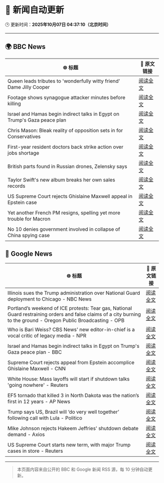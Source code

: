 # 🧠 新闻自动更新

🕒 更新时间：**2025年10月07日 04:37:10（北京时间）**

---

## 🌍 BBC News

| 🌐 标题 | 🔗 原文链接 |
|--------|-------------|
| Queen leads tributes to 'wonderfully witty friend' Dame Jilly Cooper | [阅读全文](https://www.bbc.com/news/articles/cr5q0dr47mlo?at_medium=RSS&at_campaign=rss) |
| Footage shows synagogue attacker minutes before killing | [阅读全文](https://www.bbc.com/news/articles/c62ne93n090o?at_medium=RSS&at_campaign=rss) |
| Israel and Hamas begin indirect talks in Egypt on Trump's Gaza peace plan | [阅读全文](https://www.bbc.com/news/articles/c708l7vgwywo?at_medium=RSS&at_campaign=rss) |
| Chris Mason: Bleak reality of opposition sets in for Conservatives | [阅读全文](https://www.bbc.com/news/articles/c62ne9yz37go?at_medium=RSS&at_campaign=rss) |
| First-year resident doctors back strike action over jobs shortage | [阅读全文](https://www.bbc.com/news/articles/cly147075p2o?at_medium=RSS&at_campaign=rss) |
| British parts found in Russian drones, Zelensky says | [阅读全文](https://www.bbc.com/news/articles/cg5e9zlpz6eo?at_medium=RSS&at_campaign=rss) |
| Taylor Swift's new album breaks her own sales records | [阅读全文](https://www.bbc.com/news/articles/ckg28el7r4po?at_medium=RSS&at_campaign=rss) |
| US Supreme Court rejects Ghislaine Maxwell appeal in Epstein case | [阅读全文](https://www.bbc.com/news/articles/cn83e6q7lq4o?at_medium=RSS&at_campaign=rss) |
| Yet another French PM resigns, spelling yet more trouble for Macron | [阅读全文](https://www.bbc.com/news/articles/c749k11vnzgo?at_medium=RSS&at_campaign=rss) |
| No 10 denies government involved in collapse of China spying case | [阅读全文](https://www.bbc.com/news/articles/cyv6zegez29o?at_medium=RSS&at_campaign=rss) |

## 📰 Google News

| 🌐 标题 | 🔗 原文链接 |
|--------|-------------|
| Illinois sues the Trump administration over National Guard deployment to Chicago - NBC News | [阅读全文](https://news.google.com/rss/articles/CBMizgFBVV95cUxNaHVoNEhzQWFMNzE2NVBEOFZOTF9DWjRsSVlzdXQ2Q2lIWHJYQWcyRzVVbjkzWUN2ZW51aGFKZ183M3ZYLXBBcWJTbVJDWGFhQXB2TUQtSUUwS2MybkNmWFZlNlhFVUF4cEdPU0ZPOUFhY0dSQWpIVlNxZjZLcS1OR0xyMlgtbnRwTjlic0IySENRYVQxeFhLYXVjY1dJVkZNMkNEbHV0WksyeVkzWVRGTWJfbGwyZkJEOWR6TFhBaEtYVEhmMnVTdFdSOXpyQdIBVkFVX3lxTE1iY2Z3dG5xcmJWS3pfcG5oQkl2OVJpQzFTNURnSGw0UDZ6OTg3LWI2azI0VzBkZk10cWNzMURXaUdRMUsxMk1GRWVYMTF2V19zZ3ZNMjln?oc=5) |
| Portland’s weekend of ICE protests: Tear gas, National Guard restraining orders and false claims of a city burning to the ground - Oregon Public Broadcasting - OPB | [阅读全文](https://news.google.com/rss/articles/CBMisgFBVV95cUxOY1F1X3FRTzlpc0hnNWUydkRfemlZeWtDS19hTTlQdjBFcW1FZllqTUhKTHFJWUY5Z00tUndvVUZncndpajc4RDhzNU5kN3dJYUFHR1VmV3preE91U25VYnRNNjN3NmJtd1ZsYWFpSjdqVXZHX1Y0ZkNIQzZ5NFdhdTh4N0xreU5GdjFXRjNqSWFYaXowVHRiRS0zbHhmZFR5WVRfMTluc1Y3T1RkbHRDczR3?oc=5) |
| Who is Bari Weiss? CBS News' new editor-in-chief is a vocal critic of legacy media - NPR | [阅读全文](https://news.google.com/rss/articles/CBMigAFBVV95cUxQNGJXUkhOTFpua09QTHdDN0Q4NTdnTU9HVTFLbFZPak95WFoyYlhUTklhLThCWG81dlZCYlVYbE5tU1VBWEprcTV0ZmhLT1R5c3JCSEJLdWRqLWl5QzlpUjN5OVFOMlozSThEdkNlLTlQcTNPc3V6TmRPSkxkOTZBdg?oc=5) |
| Israel and Hamas begin indirect talks in Egypt on Trump's Gaza peace plan - BBC | [阅读全文](https://news.google.com/rss/articles/CBMiWkFVX3lxTE9nSmJzZW1wS3ljTHc3RHpKUWJaR1FZcWs0cExicmRxZVFqTXkzbEtiMGJpeTdiamJiQnJsVlZXdnBaZGRSR29ac3ZTazhEWk1HZWZtZ0k0Y1d2UdIBX0FVX3lxTE1pdloyaDlHX2o2RmswMWR4UlpoVi03N05MbG5IbnQwWXhrVS1ueEFFYXZCTUNtc2c5Q05GRFJFTXNuYmdLY3Rsb1dvVi1EUXZCNk5aX09BbXVQZE1qTWV3?oc=5) |
| Supreme Court rejects appeal from Epstein accomplice Ghislaine Maxwell - CNN | [阅读全文](https://news.google.com/rss/articles/CBMijwFBVV95cUxOdVk4dHRyWUFGNTdUdGRrNzlXX25WUnY5SmpscVhQMXJxVFB4TzNnck1BNTNVYnlvSklBdVNPREhYRUc5am91bzBKSHExSVFkcGg4V1RZWFJkNFh1NUVLVV85SEg4ZV9tNWlGUjNwaGpReG45N1dBN3Q2MWdjVnJFeGJ2NFo1T0NXVmY2VU1ZTQ?oc=5) |
| White House: Mass layoffs will start if shutdown talks 'going nowhere' - Reuters | [阅读全文](https://news.google.com/rss/articles/CBMiwAFBVV95cUxOdVdrTlJRT0ZjVk42NEtlTWdVSmk0WV9JMnFKbVBEMTdvRkV0bnE3SHhNZUtOb1Z5Tl9qcFFzOUpVVUFKQk0wMEhMUDRhM2I2U0owaXBWMVdYNTBobFkySWloT2o2akc4dnNoWk1BZmJ1QlFuNENMamd2MW5CM3lfaDhWbndfRGJwenZjZnFSZGJqdG9XeVNOamdIMXk5UUxvMV80VEg1QWZERHNtYkZQcl9hRjZhdFZzdW9UWHRxdDY?oc=5) |
| EF5 tornado that killed 3 in North Dakota was the nation’s first in 12 years - AP News | [阅读全文](https://news.google.com/rss/articles/CBMingFBVV95cUxQdFpqWFNKU0VaRzhZZTVlLXYtaXR6V0ZSRzJtdEdibEtTbXM2Vk93TEdNM044ek81YWdKcGJoTTR2TnNDMkdicU11VFBkRGJxR0Nmc1Y4UmNaZURvWkN0SGdqOUNSNUZPNElEX1NKUUtBbk5MVVMzTlhveHpVdVlVQVdGVnh0dktVd3A3RldXN2VKV3VlVDl2S3otQW5Tdw?oc=5) |
| Trump says US, Brazil will ‘do very well together’ following call with Lula - Politico | [阅读全文](https://news.google.com/rss/articles/CBMiekFVX3lxTE9SS2ZJaUtKZXUwVk1VWjlVYTNpOFZ4ZFhQM1VOY1MyQ1ZLMlVlNGMtZHR2S3F4MjhobUtMZkZrZlZ0ZmlmNGtjM0YtMDBqdzFFdGtoV0Y3WGdnazBHSDNRYjI3UUstMElCNHNIaDZRM29XOC1uZ281aVB3?oc=5) |
| Mike Johnson rejects Hakeem Jeffries' shutdown debate demand - Axios | [阅读全文](https://news.google.com/rss/articles/CBMigwFBVV95cUxQRnJWUnpvTWc1QVdCdlRkZFR3NENOVEwtZS1TMDhyU21wSzNaUXhUSWF0V0NJUFNxeGpINkVVS3lpLVlHSkl3enhtY1JlUE9VTzZZUmo1aC1XU2JyTnMzMTE5amtWbUFkMkNiUjlSYTV4dm1kRUNSNDQ3STZWZWRNZ1Q4Zw?oc=5) |
| US Supreme Court starts new term, with major Trump cases in store - Reuters | [阅读全文](https://news.google.com/rss/articles/CBMiswFBVV95cUxQbmdPTkZFTDlyRlRRM2hSVXJ3cGxkYVZUNnUxejlqRlkxX0J3bVN4YVhBNnhJbDBWOWdrRDVzb3l5aVhDTW95RnM2R1RkblppVkVpamtzb0ZuenB4WUJmUzZ4cWNtYnp4b1ZNVi02aWFlcDhnNzhpZGhSUDMtZFNOUFdxaXNOczBuU3BSUXFQZzNOcFZ5aHVHV19yX1loYjFpVWZvUm5qNEU2Y19abURsUjJncw?oc=5) |

---
> 本页面内容来自公开的 BBC 和 Google 新闻 RSS 源，每 10 分钟自动更新。